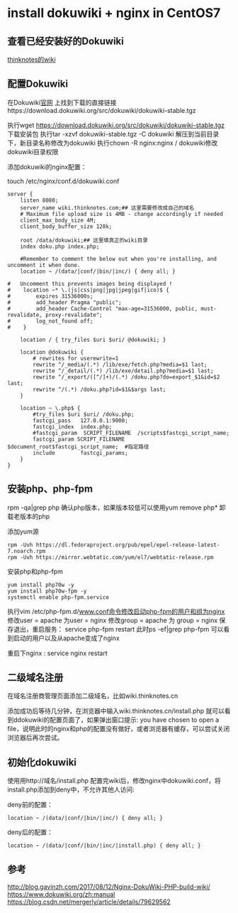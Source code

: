 # install dokuwiki + nginx in CentOS7

## 查看已经安装好的Dokuwiki



[thinknotes的wiki](http://wiki.thinknotes.cn)



## 配置Dokuwiki

在Dokuwiki[官网](https://download.dokuwiki.org/ ) 上找到下载的直接链接https://download.dokuwiki.org/src/dokuwiki/dokuwiki-stable.tgz

执行wget https://download.dokuwiki.org/src/dokuwiki/dokuwiki-stable.tgz 下载安装包
执行tar -xzvf dokuwiki-stable.tgz -C dokuwiki 解压到当前目录下，新目录名称修改为dokuwiki
执行chown -R   nginx:nginx   / dokuwiki修改dokuwiki目录权限

添加dokuwiki的nginx配置：

touch /etc/nginx/conf.d/dokuwiki.conf

```shell
server {
    listen 8080;
    server_name wiki.thinknotes.com;## 这里需要修改成自己的域名
    # Maximum file upload size is 4MB - change accordingly if needed
    client_max_body_size 4M;
    client_body_buffer_size 128k;

    root /data/dokuwiki;## 这里填真正的wiki目录
    index doku.php index.php;

    #Remember to comment the below out when you're installing, and uncomment it when done.
    location ~ /(data/|conf/|bin/|inc/) { deny all; }

#   Uncomment this prevents images being displayed !
#    location ~* \.(js|css|png|jpg|jpeg|gif|ico)$ {
#        expires 31536000s;
#        add_header Pragma "public";
#        add_header Cache-Control "max-age=31536000, public, must-revalidate, proxy-revalidate";
#        log_not_found off;
#    }

    location / { try_files $uri $uri/ @dokuwiki; }

    location @dokuwiki {
        # rewrites for userewrite=1
        rewrite ^/_media/(.*) /lib/exe/fetch.php?media=$1 last;
        rewrite ^/_detail/(.*) /lib/exe/detail.php?media=$1 last;
        rewrite ^/_export/([^/]+)/(.*) /doku.php?do=export_$1&id=$2 last;
        rewrite ^/(.*) /doku.php?id=$1&$args last;
    }

    location ~ \.php$ {
        #try_files $uri $uri/ /doku.php;
        fastcgi_pass   127.0.0.1:9000;
        fastcgi_index  index.php;
        #fastcgi_param  SCRIPT_FILENAME  /scripts$fastcgi_script_name;
        fastcgi_param SCRIPT_FILENAME $document_root$fastcgi_script_name;  #指定路径
        include        fastcgi_params;
    }
}

```





## 安装php、php-fpm

rpm -qa|grep php 确认php版本，如果版本较低可以使用yum   remove   php*   卸载老版本的php


添加yum源

```shell
rpm -Uvh https://dl.fedoraproject.org/pub/epel/epel-release-latest-7.noarch.rpm
rpm -Uvh https://mirror.webtatic.com/yum/el7/webtatic-release.rpm
```

安装php和php-fpm

```shell
yum install php70w -y
yum install php70w-fpm -y
systemctl enable php-fpm.service
```

执行vim  /etc/php-fpm.d/www.conf命令修改启动php-fpm的用户和组为nginx
修改user = apache 为user = nginx
修改group = apache 为 group = nginx
保存退出，重启服务：   service     php-fpm restart
此时ps -ef|grep php-fpm 可以看到启动的用户以及从apache变成了nginx

重启下nginx : service    nginx   restart



## 二级域名注册

在域名注册商管理页面添加二级域名，比如wiki.thinknotes.cn

添加成功后等待几分钟，在浏览器中输入wiki.thinknotes.cn/install.php  就可以看到ddokuwiki的配置页面了，如果弹出窗口提示: you have chosen to open a file，说明此时的nginx和php的配置没有做好，或者浏览器有缓存，可以尝试关闭浏览器后再次尝试。



## 初始化dokuwiki

使用用http://域名/install.php 配置完wiki后，修改nginx中dokuwiki.conf，将install.php添加到deny中，不允许其他人访问:



deny前的配置：

```shell
location ~ /(data/|conf/|bin/|inc/) { deny all; }
```

deny后的配置：



```shell
location ~ /(data/|conf/|bin/|inc/|install.php) { deny all; }
```

## 参考

http://blog.gavinzh.com/2017/08/12/Nginx-DokuWiki-PHP-build-wiki/
https://www.dokuwiki.org/zh:manual
https://blog.csdn.net/mergerly/article/details/79629562


